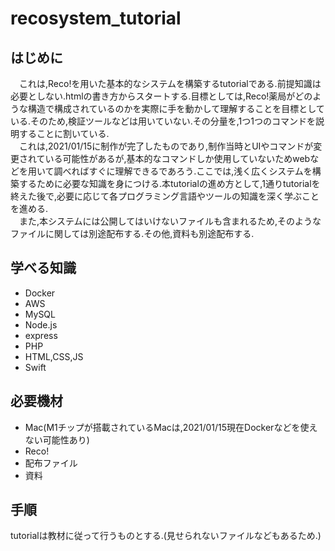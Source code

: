 # recosystem_tutorial

## はじめに
　これは,Reco!を用いた基本的なシステムを構築するtutorialである.前提知識は必要としない.htmlの書き方からスタートする.目標としては,Reco!薬局がどのような構造で構成されているのかを実際に手を動かして理解することを目標としている.そのため,検証ツールなどは用いていない.その分量を,1つ1つのコマンドを説明することに割いている.  
　これは,2021/01/15に制作が完了したものであり,制作当時とUIやコマンドが変更されている可能性があるが,基本的なコマンドしか使用していないためwebなどを用いて調べればすぐに理解できるであろう.ここでは,浅く広くシステムを構築するために必要な知識を身につける.本tutorialの進め方として,1通りtutorialを終えた後で,必要に応じて各プログラミング言語やツールの知識を深く学ぶことを進める.  
　また,本システムには公開してはいけないファイルも含まれるため,そのようなファイルに関しては別途配布する.その他,資料も別途配布する.

## 学べる知識
* Docker
* AWS
* MySQL
* Node.js
* express
* PHP
* HTML,CSS,JS
* Swift

## 必要機材
* Mac(M1チップが搭載されているMacは,2021/01/15現在Dockerなどを使えない可能性あり)
* Reco!
* 配布ファイル
* 資料

## 手順
tutorialは教材に従って行うものとする.(見せられないファイルなどもあるため.)
